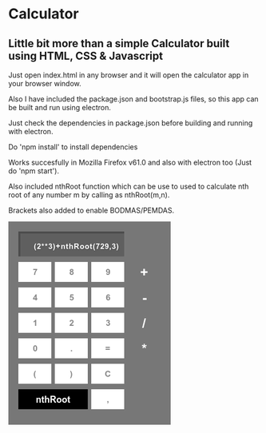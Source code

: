 # Calculator

## Little bit more than a simple Calculator built using HTML, CSS & Javascript


Just open index.html in any browser and it will open the calculator app in your browser window.

Also I have included the package.json and bootstrap.js files, so this app can be built and run using electron.

Just check the dependencies in package.json before building and running with electron.

Do 'npm install' to install dependencies


Works succesfully in Mozilla Firefox v61.0 and also with electron too (Just do 'npm start').


Also included nthRoot function which can be use to used to calculate nth root of any number m by calling as nthRoot(m,n).

Brackets also added to enable BODMAS/PEMDAS.

![KalC.png](KalC.png)
